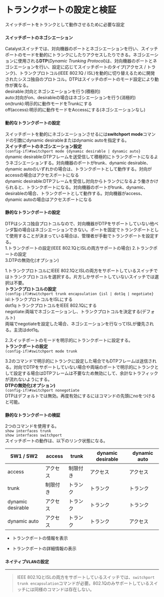 # トランクポートの設定と検証
スイッチポートをトランクとして動作させるために必要な設定

### `スイッチポートのネゴシエーション`
Catalystスイッチでは、対向機器のポートとネゴシエーションを行い、スイッチポートのモードを動的にトランクにしたりアクセスしたりできる。ネゴシエーションに使用される**DTP**(*Dynamic Trunking Protocol*)は、対向機器のポートとネゴシエーションを行い、設定に応じてスイッチポートのタイプ(アクセス / トランク)、トランクプロトコル(IEEE 802.1Q / ISL)を動的に切り替えるために開発されたシスコ独自のプロトコル。DTPはスイッチのポートのモード設定により動作が異なる。  
desirable:対向とネゴシエーションを行う(積極的)  
auto:対向がon、desirableの場合はネゴシエーションを行う(消極的)  
on(trunk):明示的に動作モードをTrunkにする  
off(access):明示的に動作モードをAccessにする(ネゴシエーションなし)

### `動的なトランクポートの設定`
スイッチポートを動的にネゴシエーションさせるには**switchport mode**コマンドの引数にdynamic desirableまたはdynamic autoを指定する。  
**スイッチポートのネゴシエーション設定**  
`(config-if)#switchport mode {dynamic desirable | dynamic auto}`  
dynamic desirable:DTPフレームを送受信して積極的にトランクポートになるようネゴシエーションする。対向機器のポートがtrunk、dynamic desirable、dynamic autoのいずれかの場合は、トランクポートとして動作する。対向がaccessの場合はアクセスポートになる  
dynamic desirable:DTPフレームを受信し対向からトランクになるよう働きかけられると、トランクポートになる。対向機器のポートがtrunk、dynamic、desirableの場合、トランクポートとして動作する。対向機器がaccess、dynamic autoの場合はアクセスポートになる

### `静的なトランクポートの設定`
DTPはシスコ独自プロトコルなので、対向機器がDTPをサポートしていない他ベンダ製の場合はネゴシエーションできない。ポートを固定でトランクポートとして使用することが決まっている場合は、管理者が手動でトランクポートを設定する。  
1.トランクポートの設定(IEEE 802.1QとISLの両方サポートの場合)
2.トランクポートの設定  
3.DTPの無効化(オプション)

1.トランクプロトコルにIEEE 802.1QとISLの両方をサポートしているスイッチではトランクプロトコルを選択する。片方しかサポートしていないスイッチでは選択は不要。  
**トランクプロトコルの設定**  
`(config-if)#switchport trunk encapsulation {isl | dot1q | negotiate}`  
isl:トランクプロトコルをISLにする  
dot1q:トランクプロトコルをIEEE 802.1Qにする  
negotiate:両端でネゴシエーションし、トランクプロトコルを決定する(デフォルト)  
両端でnegotiateを設定した場合、ネゴシエーションを行なってISLが優先される。主流はdot1q。

2.スイッチポートのモードを明示的にトランクポートに設定する。  
**トランクポートの設定**  
`(config-if)#switchport mode trunk`

3.2のコマンドで明示的にトランクに設定した場合でもDTPフレームは送信される。対向でDTPをサポートしていない場合や両端のポートで明示的にトランクとして設定する場合はDTPフレームは不要なため無効にして、余計なトラフィックが流れないようにする。  
**DTPの無効化(オプション)**  
`(config-if)#switchport nonegotiate`  
DTPはデフォルトでは無効。再度有効にするにはコマンドの先頭にnoをつけると可能。

### `静的なトランクポートの検証`
2つのコマンドを使用する。  
`show interfaces trunk`  
`show interfaces switchport`  
スイッチポートの動作は、以下のリンク状態になる。

|SW1 / SW2        |access|trunk  |dynamic desirable|dynamic auto|
|-----------------|------|-------|-----------------|------------|
|access           |アクセス|制限付き|アクセス          |アクセス     |
|trunk            |制限付き|トランク|トランク          |トランク     |
|dynamic desirable|アクセス|トランク|トランク          |トランク     |
|dynamic auto     |アクセス|トランク|トランク          |アクセス     |

- トランクポートの情報を表示

- トランクポートの詳細情報の表示

### `ネイティブVLANの設定`

---
> IEEE 802.1QとISLの両方をサポートしているスイッチでは、`switchport trunk encapsulation`コマンドが必要。802.1Qのみサポートしているスイッチには同様のコマンドは存在しない。
